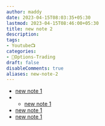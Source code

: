 ```yaml
---
author: maddy
date: 2023-04-15T08:03:35+05:30
lastmod: 2023-04-15T08:46:00+05:30
title: new note 2
description: 
tags:
- Youtube📺
categories: 
- 🤹Options-Trading
draft: false
disableComments: true
aliases: new-note-2
---
```

- [new note 1](new-note-1.md)
- - [new note 1](new-note-1)
- [new note 1](new%20note%201.md)
- [new note 1](<new note 1.md>)
